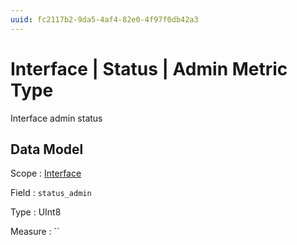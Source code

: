```yaml
---
uuid: fc2117b2-9da5-4af4-82e0-4f97f0db42a3
---
```

# Interface | Status | Admin Metric Type

Interface admin status

## Data Model

Scope
: [Interface](../../metric-scopes-reference/interface.md)

Field
: `status_admin`

Type
: UInt8

Measure
: ``
